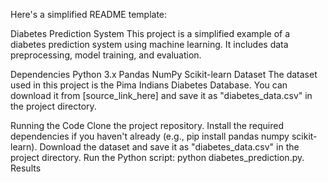 Here's a simplified README template:

Diabetes Prediction System
This project is a simplified example of a diabetes prediction system using machine learning. It includes data preprocessing, model training, and evaluation.

Dependencies
Python 3.x
Pandas
NumPy
Scikit-learn
Dataset
The dataset used in this project is the Pima Indians Diabetes Database. You can download it from [source_link_here] and save it as "diabetes_data.csv" in the project directory.

Running the Code
Clone the project repository.
Install the required dependencies if you haven't already (e.g., pip install pandas numpy scikit-learn).
Download the dataset and save it as "diabetes_data.csv" in the project directory.
Run the Python script: python diabetes_prediction.py.
Results
